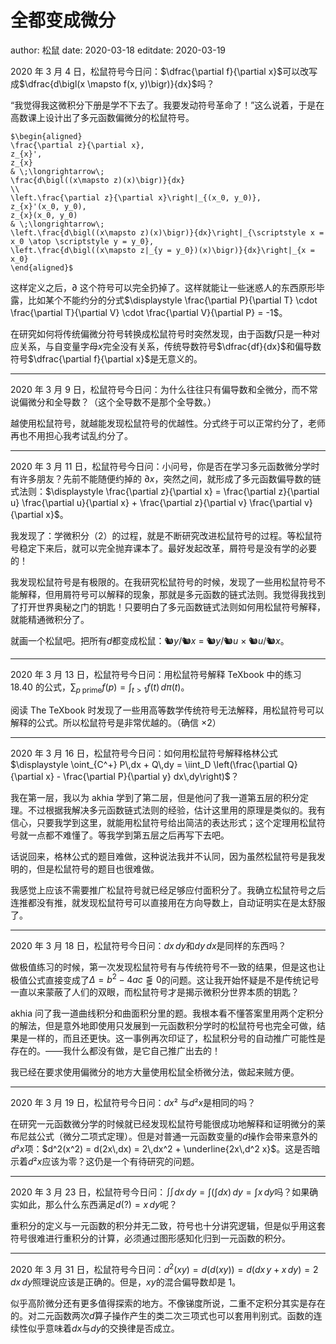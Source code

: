 # 全都变成微分

author: 松鼠
date: 2020-03-18
editdate: 2020-03-19

2020 年 3 月 4 日，松鼠符号今日问：$\dfrac{\partial f}{\partial x}$可以改写成$\dfrac{d\bigl(x \mapsto f(x, y)\bigr)}{dx}$吗？

“我觉得我这微积分下册是学不下去了。我要发动符号革命了！”这么说着，于是在高数课上设计出了多元函数偏微分的松鼠符号。
```
$\begin{aligned}
\frac{\partial z}{\partial x},
z_{x}',
z_{x}
& \;\longrightarrow\;
\frac{d\bigl((x\mapsto z)(x)\bigr)}{dx}
\\
\left.\frac{\partial z}{\partial x}\right|_{(x_0, y_0)},
z_{x}'(x_0, y_0),
z_{x}(x_0, y_0)
& \;\longrightarrow\;
\left.\frac{d\bigl((x\mapsto z)(x)\bigr)}{dx}\right|_{\scriptstyle x = x_0 \atop \scriptstyle y = y_0},
\left.\frac{d\bigl((x\mapsto z|_{y = y_0})(x)\bigr)}{dx}\right|_{x = x_0}
\end{aligned}$
```
这样定义之后，∂ 这个符号可以完全扔掉了。这样就能让一些迷惑人的东西原形毕露，比如某个不能约分的分式$\displaystyle \frac{\partial P}{\partial T} \cdot \frac{\partial T}{\partial V} \cdot \frac{\partial V}{\partial P} = -1$。

在研究如何将传统偏微分符号转换成松鼠符号时突然发现，由于函数*f*只是一种对应关系，与自变量字母*x*完全没有关系，传统导数符号$\dfrac{df}{dx}$和偏导数符号$\dfrac{\partial f}{\partial x}$是无意义的。

---

2020 年 3 月 9 日，松鼠符号今日问：为什么往往只有偏导数和全微分，而不常说偏微分和全导数？（这个全导数不是那个全导数。）

越使用松鼠符号，就越能发现松鼠符号的优越性。分式终于可以正常约分了，老师再也不用担心我考试乱约分了。

---

2020 年 3 月 11 日，松鼠符号今日问：小问号，你是否在学习多元函数微分学时有许多朋友？先前不能随便约掉的 ∂*x*，突然之间，就形成了多元函数偏导数的链式法则：$\displaystyle \frac{\partial z}{\partial x} = \frac{\partial z}{\partial u} \frac{\partial u}{\partial x} + \frac{\partial z}{\partial v} \frac{\partial v}{\partial x}$。

我发现了：学微积分（2）的过程，就是不断研究改进松鼠符号的过程。等松鼠符号稳定下来后，就可以完全抛弃课本了。最好发起改革，屑符号是没有学的必要的！

我发现松鼠符号是有极限的。在我研究松鼠符号的时候，发现了一些用松鼠符号不能解释，但用屑符号可以解释的现象，那就是多元函数的链式法则。我觉得我找到了打开世界奥秘之门的钥匙！只要明白了多元函数链式法则如何用松鼠符号解释，就能精通微积分了。

就画一个松鼠吧。把所有*d*都变成松鼠：🐿️*y*/🐿️*x* =️ 🐿️*y*/🐿️*u* × 🐿️*u*/️🐿️*x*。

---

2020 年 3 月 13 日，松鼠符号今日问：用松鼠符号解释 TeXbook 中的练习 18.40 的公式，$\displaystyle \sum_{p\;\text{prime}} f(p) = \int_{t > 1} f(t)\,d\pi(t)$。

阅读 The TeXbook 时发现了一些用高等数学传统符号无法解释，用松鼠符号可以解释的公式。所以松鼠符号是非常优越的。（确信 ×2）

---

2020 年 3 月 16 日，松鼠符号今日问：如何用松鼠符号解释格林公式$\displaystyle \oint_{C^+} P\,dx + Q\,dy = \iint_D \left(\frac{\partial Q}{\partial x} - \frac{\partial P}{\partial y} dx\,dy\right)$？

我在第一层，我以为 akhia 学到了第二层，但是他问了我一道第五层的积分定理。不过根据我解决多元函数链式法则的经验，估计这里用的原理是类似的。我有信心，只要我学到这里，就能用松鼠符号给出简洁的表达形式；这个定理用松鼠符号就一点都不难懂了。等我学到第五层之后再写下去吧。

话说回来，格林公式的题目难做，这种说法我并不认同，因为虽然松鼠符号是我发明的，但是松鼠符号的题目也很难做。

我感觉上应该不需要推广松鼠符号就已经足够应付面积分了。我确立松鼠符号之后连推都没有推，就发现松鼠符号可以直接用在方向导数上，自动证明实在是太舒服了。

---

2020 年 3 月 18 日，松鼠符号今日问：*dx dy*和*dy dx*是同样的东西吗？

做极值练习的时候，第一次发现松鼠符号有与传统符号不一致的结果，但是这也让极值公式直接变成了$\Delta = b^2 - 4ac \lesseqqgtr 0$的问题。这让我开始怀疑是不是传统记号一直以来蒙蔽了人们的双眼，而松鼠符号才是揭示微积分世界本质的钥匙？

akhia 问了我一道曲线积分和曲面积分里的题。我根本看不懂答案里用两个定积分的解法，但是意外地即使用只发展到一元函数积分学时的松鼠符号也完全可做，结果是一样的，而且还更快。这一事例再次印证了，松鼠积分号的自动推广可能性是存在的。——我什么都没有做，是它自己推广出去的！

我已经在要求使用偏微分的地方大量使用松鼠全桥微分法，做起来贼方便。

---

2020 年 3 月 19 日，松鼠符号今日问：*dx*² 与*d*²*x*是相同的吗？

在研究一元函数微分学的时候就已经发现松鼠符号能很成功地解释和证明微分的莱布尼兹公式（微分二项式定理）。但是对普通一元函数变量的*d*操作会带来意外的*d*²*x*项：$d^2(x^2) = d(2x\,dx) = 2\,dx^2 + \underline{2x\,d^2 x}$。这是否暗示着*d*²*x*应该为零？这仍是一个有待研究的问题。

---

2020 年 3 月 23 日，松鼠符号今日问：$\iint dx\,dy = \int (\int dx)\,dy = \int x\,dy$吗？如果确实如此，那么什么东西满足$d(?) = x\,dy$呢？

重积分的定义与一元函数的积分并无二致，符号也十分讲究逻辑，但是似乎用这套符号很难进行重积分的计算，必须通过图形感知化归到一元函数的积分。

---

2020 年 3 月 31 日，松鼠符号今日问：$d^2(xy) = d\bigl(d(xy)\bigr) = d(dx\,y + x\,dy) = 2\,dx\,dy$照理说应该是正确的。但是，*xy*的混合偏导数却是 1。

似乎高阶微分还有更多值得探索的地方。不像锑度所说，二重不定积分其实是存在的。对二元函数两次*d*算子操作产生的类二次三项式也可以套用判别式。函数的连续性似乎意味着*dx*与*dy*的交换律是否成立。
